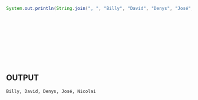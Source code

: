 ```java	
System.out.println(String.join(", ", "Billy", "David", "Denys", "José", "Nicolai"));












```

## OUTPUT

```
Billy, David, Denys, José, Nicolai
```